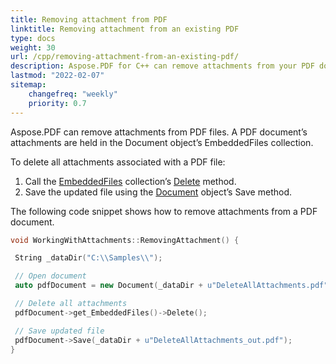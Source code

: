 ```yaml
---
title: Removing attachment from PDF 
linktitle: Removing attachment from an existing PDF
type: docs
weight: 30
url: /cpp/removing-attachment-from-an-existing-pdf/
description: Aspose.PDF for C++ can remove attachments from your PDF documents. Use C++ PDF API to remove attachments in PDF files using Aspose.PDF library.
lastmod: "2022-02-07"
sitemap:
    changefreq: "weekly"
    priority: 0.7
---
```


Aspose.PDF can remove attachments from PDF files. A PDF document’s attachments are held in the Document object’s EmbeddedFiles collection.

To delete all attachments associated with a PDF file:

1. Call the [EmbeddedFiles](https://apireference.aspose.com/pdf/cpp/class/aspose.pdf.embedded_file_collection) collection’s [Delete](https://apireference.aspose.com/pdf/cpp/class/aspose.pdf.embedded_file_collection#afff8b235b554a66c203464b61204b843) method.
1. Save the updated file using the [Document](https://apireference.aspose.com/pdf/cpp/class/aspose.pdf.document) object’s Save method.

The following code snippet shows how to remove attachments from a PDF document.

```cpp
void WorkingWithAttachments::RemovingAttachment() {

 String _dataDir("C:\\Samples\\");

 // Open document
 auto pdfDocument = new Document(_dataDir + u"DeleteAllAttachments.pdf");

 // Delete all attachments
 pdfDocument->get_EmbeddedFiles()->Delete();

 // Save updated file
 pdfDocument->Save(_dataDir + u"DeleteAllAttachments_out.pdf");
}
```
